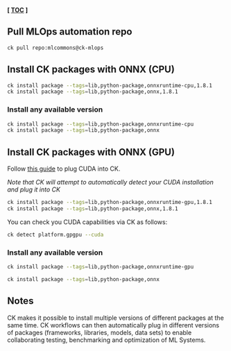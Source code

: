 **[ [TOC](../README.md) ]**

## Pull MLOps automation repo

```bash
ck pull repo:mlcommons@ck-mlops
```

## Install CK packages with ONNX (CPU)

```bash
ck install package --tags=lib,python-package,onnxruntime-cpu,1.8.1
ck install package --tags=lib,python-package,onnx,1.8.1
```

### Install any available version
```bash
ck install package --tags=lib,python-package,onnxruntime-cpu
ck install package --tags=lib,python-package,onnx
```

## Install CK packages with ONNX (GPU)

Follow [this guide](compiler-cuda.md) to plug CUDA into CK.

*Note that CK will attempt to automatically detect your CUDA installation and plug it into CK*

```bash
ck install package --tags=lib,python-package,onnxruntime-gpu,1.8.1
ck install package --tags=lib,python-package,onnx,1.8.1
```

You can check you CUDA capabilities via CK as follows:
```bash
ck detect platform.gpgpu --cuda
```

### Install any available version
```bash
ck install package --tags=lib,python-package,onnxruntime-gpu

ck install package --tags=lib,python-package,onnx
```


## Notes
CK makes it possible to install multiple versions of different packages at the same time.
CK workflows can then automatically plug in different versions of packages (frameworks, libraries, models, data sets)
to enable collaborating testing, benchmarking and optimization of ML Systems.
